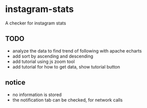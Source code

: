 # instagram-stats
A checker for instagram stats

## TODO
- analyze the data to find trend of following with apache echarts
- add sort by ascending and descending
- add tutorial using js zoom tool
- add tutorial for how to get data, show tutorial button

## notice
- no information is stored
- the notification tab can be checked, for network calls
